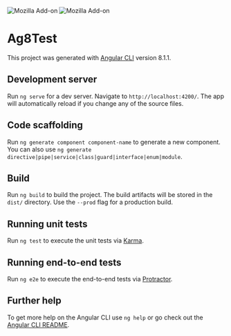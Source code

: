 ![Mozilla Add-on](https://img.shields.io/badge/dynamic/json.svg?style=flat&logo=appveyor&label=Version&prefix=v.&query=version&url=https%3A%2F%2Fraw.githubusercontent.com%2FToso82%2FAg8-Test%2Fmaster%2Fpackage.json)
![Mozilla Add-on](https://img.shields.io/badge/dynamic/json.svg?style=flat&logo=appveyor&label=rxjs&query=dependencies.rxjs&url=https%3A%2F%2Fraw.githubusercontent.com%2FToso82%2FAg8-Test%2Fmaster%2Fpackage.json)


# Ag8Test

This project was generated with [Angular CLI](https://github.com/angular/angular-cli) version 8.1.1.

## Development server

Run `ng serve` for a dev server. Navigate to `http://localhost:4200/`. The app will automatically reload if you change any of the source files.

## Code scaffolding

Run `ng generate component component-name` to generate a new component. You can also use `ng generate directive|pipe|service|class|guard|interface|enum|module`.

## Build

Run `ng build` to build the project. The build artifacts will be stored in the `dist/` directory. Use the `--prod` flag for a production build.

## Running unit tests

Run `ng test` to execute the unit tests via [Karma](https://karma-runner.github.io).

## Running end-to-end tests

Run `ng e2e` to execute the end-to-end tests via [Protractor](http://www.protractortest.org/).

## Further help

To get more help on the Angular CLI use `ng help` or go check out the [Angular CLI README](https://github.com/angular/angular-cli/blob/master/README.md).
